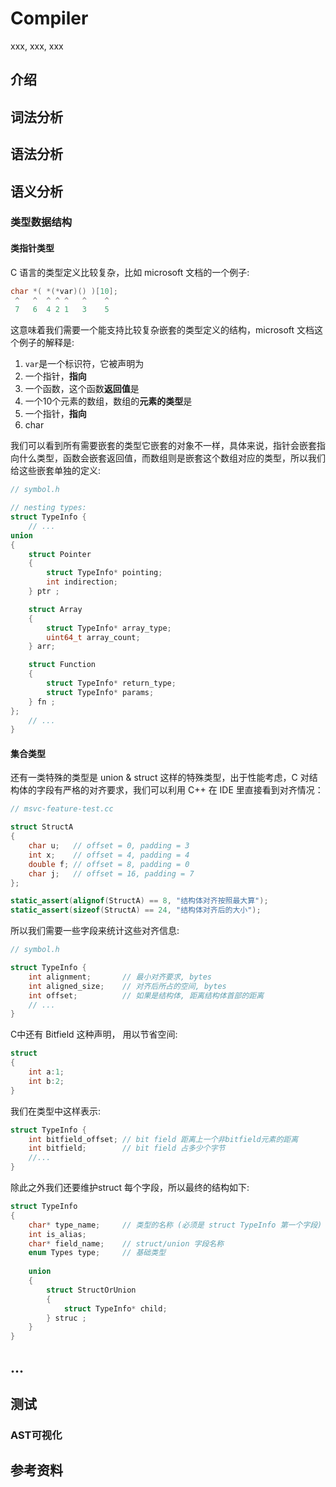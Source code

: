 # Compiler

xxx, xxx, xxx

## 介绍

## 词法分析

## 语法分析

## 语义分析



### 类型数据结构



#### 类指针类型

C 语言的类型定义比较复杂，比如 microsoft 文档的一个例子:

```c
char *( *(*var)() )[10];
 ^   ^  ^ ^ ^   ^    ^
 7   6  4 2 1   3    5
```

这意味着我们需要一个能支持比较复杂嵌套的类型定义的结构，microsoft 文档这个例子的解释是:

1. `var`是一个标识符，它被声明为
2. 一个指针，**指向**
3. 一个函数，这个函数**返回值**是
4. 一个10个元素的数组，数组的**元素的类型**是
5.  一个指针，**指向**
6. char

我们可以看到所有需要嵌套的类型它嵌套的对象不一样，具体来说，指针会嵌套指向什么类型，函数会嵌套返回值，而数组则是嵌套这个数组对应的类型，所以我们给这些嵌套单独的定义:

```c
// symbol.h

// nesting types:
struct TypeInfo {
    // ...
union
{
    struct Pointer
    {
        struct TypeInfo* pointing;
        int indirection;
    } ptr ;

    struct Array
    {
        struct TypeInfo* array_type;
        uint64_t array_count;
    } arr;

    struct Function
    {
        struct TypeInfo* return_type;
        struct TypeInfo* params;
    } fn ;
};
    // ...
}
```



#### 集合类型

还有一类特殊的类型是 union & struct 这样的特殊类型，出于性能考虑，C 对结构体的字段有严格的对齐要求，我们可以利用 C++ 在 IDE 里直接看到对齐情况：

```c++
// msvc-feature-test.cc

struct StructA
{
    char u;   // offset = 0, padding = 3
    int x;    // offset = 4, padding = 4
    double f; // offset = 8, padding = 0
    char j;   // offset = 16, padding = 7
};

static_assert(alignof(StructA) == 8, "结构体对齐按照最大算");
static_assert(sizeof(StructA) == 24, "结构体对齐后的大小");
```



所以我们需要一些字段来统计这些对齐信息:

```c
// symbol.h

struct TypeInfo {
	int alignment;       // 最小对齐要求, bytes
	int aligned_size;    // 对齐后所占的空间, bytes
	int offset;          // 如果是结构体, 距离结构体首部的距离
    // ...
}
```



C中还有 Bitfield 这种声明， 用以节省空间:

```c
struct
{
    int a:1;
    int b:2;
}
```

我们在类型中这样表示:

```c
struct TypeInfo {
	int bitfield_offset; // bit field 距离上一个非bitfield元素的距离
	int bitfield;        // bit field 占多少个字节
    //...
}
```



除此之外我们还要维护struct 每个字段，所以最终的结构如下:

```c
struct TypeInfo
{
	char* type_name;     // 类型的名称 (必须是 struct TypeInfo 第一个字段)
	int is_alias;   
	char* field_name;    // struct/union 字段名称
	enum Types type;     // 基础类型
    
	union
	{
        struct StructOrUnion
		{
			struct TypeInfo* child;
		} struc ;
    }
}
```







## ...

## 测试

### AST可视化

## 参考资料
